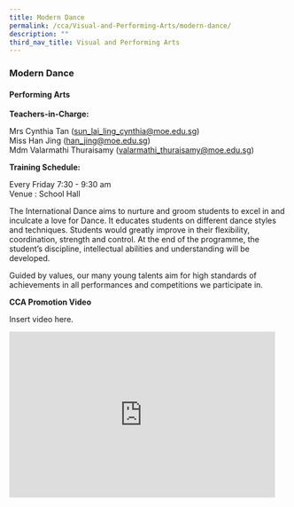 ```yaml
---
title: Modern Dance
permalink: /cca/Visual-and-Performing-Arts/modern-dance/
description: ""
third_nav_title: Visual and Performing Arts
---
```

### Modern Dance

#### Performing Arts

**Teachers-in-Charge:**

Mrs Cynthia Tan ([sun\_lai\_ling\_cynthia@moe.edu.sg](mailto:sun_lai_ling_cynthia@moe.edu.sg))  
Miss Han Jing ([han\_jing@moe.edu.sg](mailto:han_jing@moe.edu.sg))  
Mdm Valarmathi Thuraisamy ([valarmathi\_thuraisamy@moe.edu.sg](mailto:valarmathi_thuraisamy@moe.edu.sg))


**Training Schedule:**

Every Friday 7:30 - 9:30 am  
Venue : School Hall

The International Dance aims to nurture and groom students to excel in and inculcate a love for Dance. It educates students on different dance styles and techniques.&nbsp;Students would greatly improve in their flexibility, coordination, strength and control. At the end of the programme, the student’s discipline, intellectual abilities and understanding will be developed.

Guided by values, our many young talents aim for high standards of achievements in all performances and competitions we participate in.

**CCA Promotion Video**

Insert video here.

<iframe allowfullscreen="true" height="299" width="480" frameborder="0" src="https://docs.google.com/presentation/d/e/2PACX-1vQFKZRosDh-cHWU570E6oq3qesGCyvj_H7VWBl7HssG5SshPljWgqbk7K1V6sCVJ5zUwi6_ZSmWpajB/embed?start=false&amp;loop=false&amp;delayms=5000"></iframe>